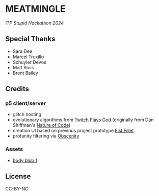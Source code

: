 # MEATMINGLE

*ITP Stupid Hackathon 2024*

## Special Thanks

- Sara Dee
- Marcel Truxillo
- Schuyler DeVos
- Matt Ross
- Brent Bailey

## Credits

### p5 client/server

- glitch hosting
- evolutionary algorithms from [Twitch Plays God](https://github.com/augustluhrs/Twitch_Plays_God) (originally from Dan Shiffman's [Nature of Code](https://natureofcode.com/))
- creation UI based on previous project prototype [Fist Fillet](https://github.com/augustluhrs/FishFight/)
- profanity filtering via [Obscenity](https://www.npmjs.com/package/obscenity)

### Assets

- [body blob 1](https://www.pinclipart.com/maxpin/ibJxoTm/)

## License

CC-BY-NC
